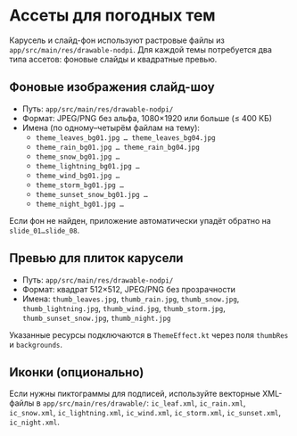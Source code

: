 # Ассеты для погодных тем

Карусель и слайд-фон используют растровые файлы из `app/src/main/res/drawable-nodpi`. Для каждой
темы потребуется два типа ассетов: фоновые слайды и квадратные превью.

## Фоновые изображения слайд-шоу

* Путь: `app/src/main/res/drawable-nodpi/`
* Формат: JPEG/PNG без альфа, 1080×1920 или больше (≤ 400 КБ)
* Имена (по одному–четырём файлам на тему):
  * `theme_leaves_bg01.jpg … theme_leaves_bg04.jpg`
  * `theme_rain_bg01.jpg … theme_rain_bg04.jpg`
  * `theme_snow_bg01.jpg …`
  * `theme_lightning_bg01.jpg …`
  * `theme_wind_bg01.jpg …`
  * `theme_storm_bg01.jpg …`
  * `theme_sunset_snow_bg01.jpg …`
  * `theme_night_bg01.jpg …`

Если фон не найден, приложение автоматически упадёт обратно на `slide_01…slide_08`.

## Превью для плиток карусели

* Путь: `app/src/main/res/drawable-nodpi/`
* Формат: квадрат 512×512, JPEG/PNG без прозрачности
* Имена: `thumb_leaves.jpg`, `thumb_rain.jpg`, `thumb_snow.jpg`, `thumb_lightning.jpg`,
  `thumb_wind.jpg`, `thumb_storm.jpg`, `thumb_sunset_snow.jpg`, `thumb_night.jpg`

Указанные ресурсы подключаются в `ThemeEffect.kt` через поля `thumbRes` и `backgrounds`.

## Иконки (опционально)

Если нужны пиктограммы для подписей, используйте векторные XML-файлы в `app/src/main/res/drawable/`:
`ic_leaf.xml`, `ic_rain.xml`, `ic_snow.xml`, `ic_lightning.xml`, `ic_wind.xml`, `ic_storm.xml`,
`ic_sunset.xml`, `ic_night.xml`.
